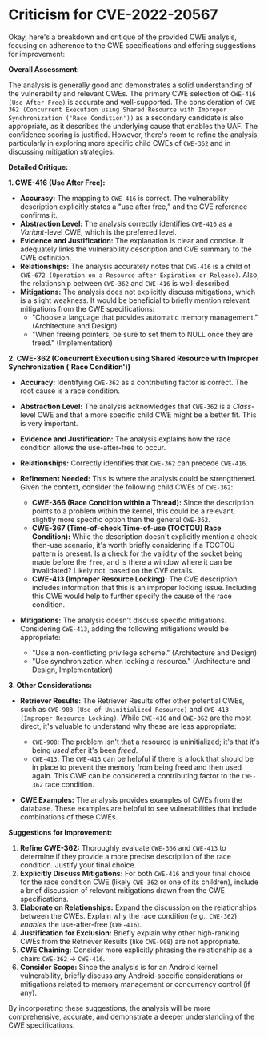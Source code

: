 # Criticism for CVE-2022-20567

Okay, here's a breakdown and critique of the provided CWE analysis, focusing on adherence to the CWE specifications and offering suggestions for improvement:

**Overall Assessment:**

The analysis is generally good and demonstrates a solid understanding of the vulnerability and relevant CWEs. The primary CWE selection of `CWE-416 (Use After Free)` is accurate and well-supported. The consideration of `CWE-362 (Concurrent Execution using Shared Resource with Improper Synchronization ('Race Condition'))` as a secondary candidate is also appropriate, as it describes the underlying cause that enables the UAF. The confidence scoring is justified. However, there's room to refine the analysis, particularly in exploring more specific child CWEs of `CWE-362` and in discussing mitigation strategies.

**Detailed Critique:**

**1. CWE-416 (Use After Free):**

*   **Accuracy:** The mapping to `CWE-416` is correct. The vulnerability description explicitly states a "use after free," and the CVE reference confirms it.
*   **Abstraction Level:** The analysis correctly identifies `CWE-416` as a *Variant*-level CWE, which is the preferred level.
*   **Evidence and Justification:** The explanation is clear and concise. It adequately links the vulnerability description and CVE summary to the CWE definition.
*   **Relationships:**  The analysis accurately notes that `CWE-416` is a child of `CWE-672 (Operation on a Resource after Expiration or Release)`. Also, the relationship between `CWE-362` and `CWE-416` is well-described.
*   **Mitigations:** The analysis does not explicitly discuss mitigations, which is a slight weakness. It would be beneficial to briefly mention relevant mitigations from the CWE specifications:
    *   "Choose a language that provides automatic memory management." (Architecture and Design)
    *   "When freeing pointers, be sure to set them to NULL once they are freed." (Implementation)

**2. CWE-362 (Concurrent Execution using Shared Resource with Improper Synchronization ('Race Condition'))**

*   **Accuracy:** Identifying `CWE-362` as a contributing factor is correct. The root cause is a race condition.
*   **Abstraction Level:** The analysis acknowledges that `CWE-362` is a *Class*-level CWE and that a more specific child CWE might be a better fit.  This is very important.
*   **Evidence and Justification:**  The analysis explains how the race condition allows the use-after-free to occur.
*   **Relationships:** Correctly identifies that `CWE-362` can precede `CWE-416`.
*   **Refinement Needed:**  This is where the analysis could be strengthened. Given the context, consider the following child CWEs of `CWE-362`:

    *   **CWE-366 (Race Condition within a Thread):** Since the description points to a problem within the kernel, this could be a relevant, slightly more specific option than the general `CWE-362`.
    *   **CWE-367 (Time-of-check Time-of-use (TOCTOU) Race Condition):** While the description doesn't explicitly mention a check-then-use scenario, it's worth briefly considering if a TOCTOU pattern is present.  Is a check for the validity of the socket being made before the `free`, and is there a window where it can be invalidated?  Likely not, based on the CVE details.
    *   **CWE-413 (Improper Resource Locking):** The CVE description includes information that this is an improper locking issue. Including this CWE would help to further specify the cause of the race condition.

*   **Mitigations:** The analysis doesn't discuss specific mitigations. Considering `CWE-413`, adding the following mitigations would be appropriate:

    *   "Use a non-conflicting privilege scheme." (Architecture and Design)
    *   "Use synchronization when locking a resource." (Architecture and Design, Implementation)

**3. Other Considerations:**

*   **Retriever Results:** The Retriever Results offer other potential CWEs, such as `CWE-908 (Use of Uninitialized Resource)` and `CWE-413 (Improper Resource Locking)`.  While `CWE-416` and `CWE-362` are the most direct, it's valuable to understand why these are less appropriate:
    *   `CWE-908`: The problem isn't that a resource is uninitialized; it's that it's being *used* after it's been *freed*.
    *  `CWE-413`:  The `CWE-413` can be helpful if there is a lock that should be in place to prevent the memory from being freed and then used again. This CWE can be considered a contributing factor to the `CWE-362` race condition.

*   **CWE Examples:** The analysis provides examples of CWEs from the database. These examples are helpful to see vulnerabilities that include combinations of these CWEs.

**Suggestions for Improvement:**

1.  **Refine CWE-362:**  Thoroughly evaluate `CWE-366` and `CWE-413` to determine if they provide a more precise description of the race condition. Justify your final choice.
2.  **Explicitly Discuss Mitigations:** For both `CWE-416` and your final choice for the race condition CWE (likely `CWE-362` or one of its children), include a brief discussion of relevant mitigations drawn from the CWE specifications.
3.  **Elaborate on Relationships:** Expand the discussion on the relationships between the CWEs.  Explain why the race condition (e.g., `CWE-362`) *enables* the use-after-free (`CWE-416`).
4.  **Justification for Exclusion:** Briefly explain why other high-ranking CWEs from the Retriever Results (like `CWE-908`) are not appropriate.
5.  **CWE Chaining:** Consider more explicitly phrasing the relationship as a chain:  `CWE-362` -> `CWE-416`.
6.  **Consider Scope:** Since the analysis is for an Android kernel vulnerability, briefly discuss any Android-specific considerations or mitigations related to memory management or concurrency control (if any).

By incorporating these suggestions, the analysis will be more comprehensive, accurate, and demonstrate a deeper understanding of the CWE specifications.